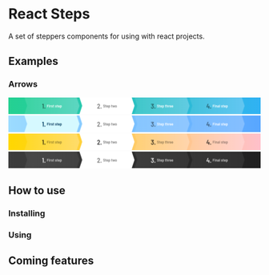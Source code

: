 # React Steps

A set of steppers components for using with react projects.

## Examples

### Arrows

![deafult](./docs/screenshots/arrows/default.png)
![custom blue](./docs/screenshots/arrows/blue.png)
![custom gold/pink](./docs/screenshots/arrows/gold-pink.png)
![custom dark](./docs/screenshots/arrows/dark.png)

## How to use

### Installing

### Using

## Coming features